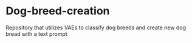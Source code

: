# Dog-breed-creation
Repository that utilizes VAEs to classify dog breeds and create new dog bread with a text prompt
